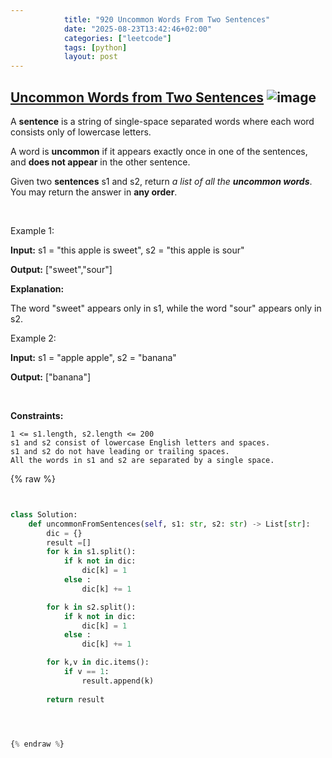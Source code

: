 ```yaml
---
            title: "920 Uncommon Words From Two Sentences"
            date: "2025-08-23T13:42:46+02:00"
            categories: ["leetcode"]
            tags: [python]
            layout: post
---
```

            
## [Uncommon Words from Two Sentences](https://leetcode.com/problems/uncommon-words-from-two-sentences) ![image](https://img.shields.io/badge/Difficulty-Easy-brightgreen)

A **sentence** is a string of single-space separated words where each word consists only of lowercase letters.

A word is **uncommon** if it appears exactly once in one of the sentences, and **does not appear** in the other sentence.

Given two **sentences** s1 and s2, return *a list of all the **uncommon words***. You may return the answer in **any order**.

 

Example 1:

**Input:** s1 = "this apple is sweet", s2 = "this apple is sour"

**Output:** ["sweet","sour"]

**Explanation:**

The word "sweet" appears only in s1, while the word "sour" appears only in s2.

Example 2:

**Input:** s1 = "apple apple", s2 = "banana"

**Output:** ["banana"]

 

**Constraints:**

	1 <= s1.length, s2.length <= 200
	s1 and s2 consist of lowercase English letters and spaces.
	s1 and s2 do not have leading or trailing spaces.
	All the words in s1 and s2 are separated by a single space.

{% raw %}


```python


class Solution:
    def uncommonFromSentences(self, s1: str, s2: str) -> List[str]:
        dic = {}
        result =[]
        for k in s1.split():
            if k not in dic:
                dic[k] = 1
            else :
                dic[k] += 1

        for k in s2.split():
            if k not in dic:
                dic[k] = 1
            else :
                dic[k] += 1

        for k,v in dic.items():
            if v == 1:
                result.append(k)
        
        return result




{% endraw %}
```
